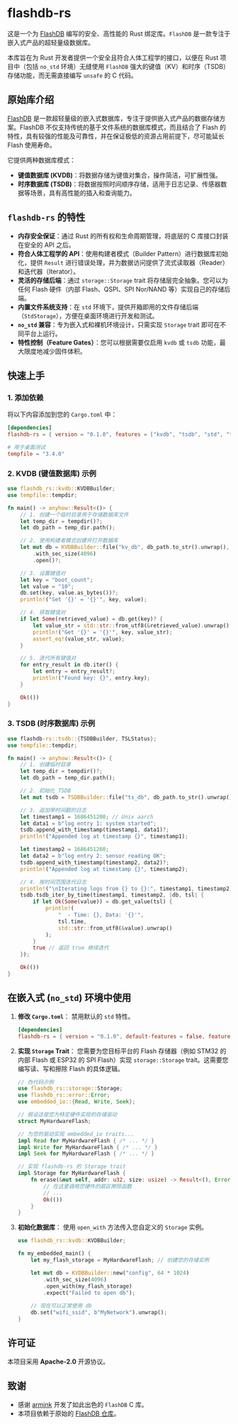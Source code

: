 # flashdb-rs

这是一个为 [FlashDB](https://github.com/armink/FlashDB) 编写的安全、高性能的 Rust 绑定库。`FlashDB` 是一款专注于嵌入式产品的超轻量级数据库。

本库旨在为 Rust 开发者提供一个安全且符合人体工程学的接口，以便在 Rust 项目中（包括 `no_std` 环境）无缝使用 `FlashDB` 强大的键值（KV）和时序（TSDB）存储功能，而无需直接编写 `unsafe` 的 C 代码。

## 原始库介绍

[FlashDB](https://github.com/armink/FlashDB) 是一款超轻量级的嵌入式数据库，专注于提供嵌入式产品的数据存储方案。FlashDB 不仅支持传统的基于文件系统的数据库模式，而且结合了 Flash 的特性，具有较强的性能及可靠性，并在保证极低的资源占用前提下，尽可能延长 Flash 使用寿命。

它提供两种数据库模式：

  - **键值数据库 (KVDB)**：将数据存储为键值对集合，操作简洁，可扩展性强。
  - **时序数据库 (TSDB)**：将数据按照时间顺序存储，适用于日志记录、传感器数据等场景，具有高性能的插入和查询能力。

## `flashdb-rs` 的特性

  - **内存安全保证**：通过 Rust 的所有权和生命周期管理，将底层的 C 库接口封装在安全的 API 之后。
  - **符合人体工程学的 API**：使用构建者模式（Builder Pattern）进行数据库初始化，提供 `Result` 进行错误处理，并为数据访问提供了流式读取器（Reader）和迭代器（Iterator）。
  - **灵活的存储后端**：通过 `storage::Storage` trait 将存储层完全抽象。您可以为任何 Flash 硬件（内部 Flash、QSPI、SPI Nor/NAND 等）实现自己的存储后端。
  - **内置文件系统支持**：在 `std` 环境下，提供开箱即用的文件存储后端（`StdStorage`），方便在桌面环境进行开发和测试。
  - **`no_std` 兼容**：专为嵌入式和裸机环境设计，只需实现 `Storage` trait 即可在不同平台上运行。
  - **特性控制（Feature Gates）**：您可以根据需要仅启用 `kvdb` 或 `tsdb` 功能，最大限度地减少固件体积。

## 快速上手

### 1\. 添加依赖

将以下内容添加到您的 `Cargo.toml` 中：

```toml
[dependencies]
flashdb-rs = { version = "0.1.0", features = ["kvdb", "tsdb", "std", "time64"] }

# 用于桌面测试
tempfile = "3.4.0"
```

### 2\. KVDB (键值数据库) 示例

```rust
use flashdb_rs::kvdb::KVDBBuilder;
use tempfile::tempdir;

fn main() -> anyhow::Result<()> {
    // 1. 创建一个临时目录用于存储数据库文件
    let temp_dir = tempdir()?;
    let db_path = temp_dir.path();

    // 2. 使用构建者模式创建并打开数据库
    let mut db = KVDBBuilder::file("kv_db", db_path.to_str().unwrap(), 128 * 1024)
        .with_sec_size(4096)
        .open()?;

    // 3. 设置键值对
    let key = "boot_count";
    let value = "10";
    db.set(key, value.as_bytes())?;
    println!("Set '{}' = '{}'", key, value);

    // 4. 获取键值对
    if let Some(retrieved_value) = db.get(key)? {
        let value_str = std::str::from_utf8(&retrieved_value).unwrap();
        println!("Get '{}' = '{}'", key, value_str);
        assert_eq!(value_str, value);
    }

    // 5. 迭代所有键值对
    for entry_result in db.iter() {
        let entry = entry_result?;
        println!("Found key: {}", entry.key);
    }

    Ok(())
}
```

### 3\. TSDB (时序数据库) 示例

```rust
use flashdb-rs::tsdb::{TSDBBuilder, TSLStatus};
use tempfile::tempdir;

fn main() -> anyhow::Result<()> {
    // 1. 创建临时目录
    let temp_dir = tempdir()?;
    let db_path = temp_dir.path();

    // 2. 初始化 TSDB
    let mut tsdb = TSDBBuilder::file("ts_db", db_path.to_str().unwrap(), 128 * 1024, 1024).open()?;

    // 3. 追加带时间戳的日志
    let timestamp1 = 1686451200; // Unix aarch
    let data1 = b"log entry 1: system started";
    tsdb.append_with_timestamp(timestamp1, data1)?;
    println!("Appended log at timestamp {}", timestamp1);

    let timestamp2 = 1686451260;
    let data2 = b"log entry 2: sensor reading OK";
    tsdb.append_with_timestamp(timestamp2, data2)?;
    println!("Appended log at timestamp {}", timestamp2);

    // 4. 按时间范围迭代日志
    println!("\nIterating logs from {} to {}:", timestamp1, timestamp2);
    tsdb.tsdb_iter_by_time(timestamp1, timestamp2, |db, tsl| {
        if let Ok(Some(value)) = db.get_value(tsl) {
            println!(
                "  - Time: {}, Data: '{}'",
                tsl.time,
                std::str::from_utf8(&value).unwrap()
            );
        }
        true // 返回 true 继续迭代
    });

    Ok(())
}
```

## 在嵌入式 (`no_std`) 环境中使用


1.  **修改 `Cargo.toml`**：
    禁用默认的 `std` 特性。

    ```toml
    [dependencies]
    flashdb-rs = { version = "0.1.0", default-features = false, features = ["kvdb", "time64"] }
    ```

2.  **实现 `Storage` Trait**：
    您需要为您目标平台的 Flash 存储器（例如 STM32 的内部 Flash 或 ESP32 的 SPI Flash）实现 `storage::Storage` trait。这需要您编写读、写和擦除 Flash 的具体逻辑。

    ```rust
    // 伪代码示例
    use flashdb_rs::storage::Storage;
    use flashdb_rs::error::Error;
    use embedded_io::{Read, Write, Seek};

    // 假设这是您为特定硬件实现的存储驱动
    struct MyHardwareFlash;

    // 为您的驱动实现 embedded_io traits...
    impl Read for MyHardwareFlash { /* ... */ }
    impl Write for MyHardwareFlash { /* ... */ }
    impl Seek for MyHardwareFlash { /* ... */ }

    // 实现 flashdb-rs 的 Storage trait
    impl Storage for MyHardwareFlash {
        fn erase(&mut self, addr: u32, size: usize) -> Result<(), Error> {
            // 在这里调用您硬件的扇区擦除函数
            // ...
            Ok(())
        }
    }
    ```

3.  **初始化数据库**：
    使用 `open_with` 方法传入您自定义的 `Storage` 实例。

    ```rust
    use flashdb_rs::kvdb::KVDBBuilder;

    fn my_embedded_main() {
        let my_flash_storage = MyHardwareFlash; // 创建您的存储实例

        let mut db = KVDBBuilder::new("config", 64 * 1024)
            .with_sec_size(4096)
            .open_with(my_flash_storage)
            .expect("Failed to open db");
        
        // 现在可以正常使用 db
        db.set("wifi_ssid", b"MyNetwork").unwrap();
    }
    ```

## 许可证

本项目采用 **Apache-2.0** 开源协议。

## 致谢

  - 感谢 [armink](https://github.com/armink) 开发了如此出色的 `FlashDB` C 库。
  - 本项目依赖于原始的 [FlashDB 仓库](https://github.com/armink/FlashDB)。